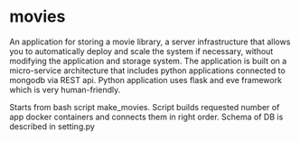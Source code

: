 # movies
An application for storing a movie library, a server infrastructure that allows you to automatically deploy and scale the system if necessary, without modifying the application and storage system.
The application is built on a micro-service architecture that includes python applications connected to mongodb via REST api.
Python application uses flask and eve framework which is very human-friendly.

Starts from bash script make_movies. Script builds requested number of app docker containers and connects them in right order.
Schema of DB is described in setting.py
